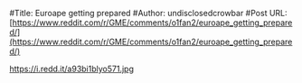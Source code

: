 #Title: Euroape getting prepared
#Author: undisclosedcrowbar
#Post URL: [https://www.reddit.com/r/GME/comments/o1fan2/euroape_getting_prepared/](https://www.reddit.com/r/GME/comments/o1fan2/euroape_getting_prepared/)


https://i.redd.it/a93bi1blyo571.jpg